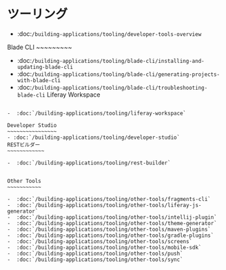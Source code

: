ツーリング
=======

-  :doc:`/building-applications/tooling/developer-tools-overview`

Blade CLI ~~~~~~~~~
- :doc:`/building-applications/tooling/blade-cli/installing-and-updating-blade-cli`
- :doc:`/building-applications/tooling/blade-cli/generating-projects-with-blade-cli`
- :doc:`/building-applications/tooling/blade-cli/troubleshooting-blade-cli`
Liferay Workspace
~~~~~~~~~~~~~~~~~

-  :doc:`/building-applications/tooling/liferay-workspace`

Developer Studio
~~~~~~~~~~~~~~~~
- :doc:`/building-applications/tooling/developer-studio`
RESTビルダー
~~~~~~~~~~~~

-  :doc:`/building-applications/tooling/rest-builder`


Other Tools
~~~~~~~~~~~

-  :doc:`/building-applications/tooling/other-tools/fragments-cli`
-  :doc:`/building-applications/tooling/other-tools/liferay-js-generator`
-  :doc:`/building-applications/tooling/other-tools/intellij-plugin`
-  :doc:`/building-applications/tooling/other-tools/theme-generator`
-  :doc:`/building-applications/tooling/other-tools/maven-plugins`
-  :doc:`/building-applications/tooling/other-tools/gradle-plugins`
-  :doc:`/building-applications/tooling/other-tools/screens`
-  :doc:`/building-applications/tooling/other-tools/mobile-sdk`
-  :doc:`/building-applications/tooling/other-tools/push`
-  :doc:`/building-applications/tooling/other-tools/sync`

